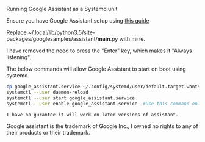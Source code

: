 Running Google Assistant as a Systemd unit

Ensure you have Google Assistant setup using [this guide](https://www.xda-developers.com/how-to-get-google-assistant-on-your-windows-mac-or-linux-machine/)

Replace ~/.local/lib/python3.5/site-packages/googlesamples/assistant/__main__.py with mine. 

I have removed the need to press the "Enter" key, which makes it "Always listening". 


The below commands will allow Google Assistant to start on boot using systemd. 
```bash
cp google_assistant.service ~/.config/systemd/user/default.target.wants/
systemctl --user daemon-reload 
systemctl --user start google_assistant.service 
systemctl --user enable google_assistant.service  #Use this command only if you would like it to start on boot
```


`I have no gurantee it will work on later versions of assistant.`


Google assistant is the trademark of Google Inc., I owned no rights to any of their products or their trademark.
